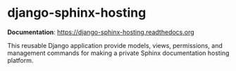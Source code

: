 # django-sphinx-hosting

**Documentation**: https://django-sphinx-hosting.readthedocs.org

This reusable Django application provide models, views, permissions, and
management commands for making a private Sphinx documentation hosting platform.
